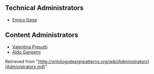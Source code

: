 ##   Technical Administrators


* [Enrico Daga](User/EnricoDaga.md "User:EnricoDaga")


##   Content Administrators


* [Valentina Presutti](User/ValentinaPresutti.md "User:ValentinaPresutti")
* [Aldo Gangemi](User/AldoGangemi.md "User:AldoGangemi")




Retrieved from "[http://ontologydesignpatterns.org/wiki/Administrators](Administrators.md)"